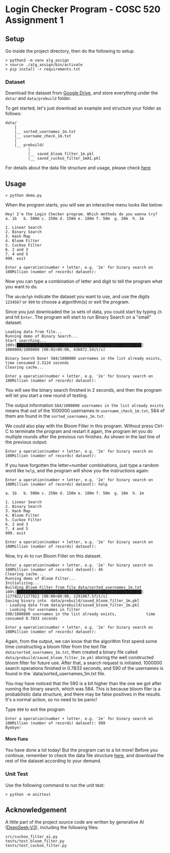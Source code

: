 # Login Checker Program - COSC 520 Assignment 1 

## Setup 

Go inside the project directory, then do the following to setup.
```
> python3 -m venv alg_assign
> source ./alg_assign/bin/activate
> pip install -r requirements.txt
```

### Dataset
Download the dataset from [Google Drive](https://drive.google.com/drive/folders/18dPf2WIguPIK68wyTIklPPpi2dBzVe3U?usp=sharing), and store everything under the `data/` and `data/prebuild` folder. 

To get started, let's just download an example and structure your folder as follows:
```
data/
    |
    |__ sorted_usernames_1m.txt
    |__ username_check_1m.txt
    |
    |__ prebuild/
          |
          |__ saved_bloom_filter_1m.pkl
          |__ saved_cuckoo_filter_1mAI.pkl
```

For details about the data file structure and usage, please check [here](data/README.md)


## Usage

```
> python demo.py
```
When the program starts, you will see an interactive menu looks like below:
```
Hey! I'm the Login Checker program. Which methods do you wanna try?
a. 1b	b. 500m	c. 250m	d. 150m	e. 100m	f. 50m	g. 10m	h. 1m
 
1. Linear Search            
2. Binary Search            
3. Hash Map            
4. Bloom Filter            
5. Cuckoo Filter            
6. 2 and 3            
7. 4 and 5            
999. exit

Enter a operation(number + letter, e.g. '2e' for binary search on 100Million (number of records) dataset):
```

Now you can type a combination of letter and digit to tell the program what you want to do. 

The `abcdefgh` indicate the dataset you want to use, and use the digits `1234567` or `999` to choose a algorithm(s) or exit the program.

Since you just downloaded the `1m` sets of data, you could start by typing `2h` and hit `Enter`. The program will start to run Binary Search on a "small" dataset.
```
Loading data from file...
Running demo of Binary Search...
Start searching...
100%|███████████████████████████████████████████████████████| 1000000/1000000 [00:02<00:00, 436872.54it/s]

Binary Search Done! 584/1000000 usernames in the list already exists,         time consumed 2.3124 seconds
Clearing cache...

Enter a operation(number + letter, e.g. '2e' for binary search on 100Million (number of records) dataset):
```

You will see the binary search finished in 2 seconds, and then the program will let you start a new round of testing.

The output information `584/1000000 usernames in the list already exists` means that out of the 1000000 usernames in `username_check_1m.txt`, 584 of them are found in the `sorted_usernames_1m.txt`.

We could also play with the Bloom Filter in this program. Without press Ctrl-C to terminate the program and restart it again, the program let you do multiple rounds after the previous run finishes. As shown in the last line of the previous output:
```
Enter a operation(number + letter, e.g. '2e' for binary search on 100Million (number of records) dataset):
```
If you have forgotten the letter+number combinations, just type a random word like `help`, and the program will show you the instructions again:
```
Enter a operation(number + letter, e.g. '2e' for binary search on 100Million (number of records) dataset): help

a. 1b	b. 500m	c. 250m	d. 150m	e. 100m	f. 50m	g. 10m	h. 1m
 
1. Linear Search            
2. Binary Search            
3. Hash Map            
4. Bloom Filter            
5. Cuckoo Filter            
6. 2 and 3            
7. 4 and 5            
999. exit

Enter a operation(number + letter, e.g. '2e' for binary search on 100Million (number of records) dataset):
```
Now, try `4h` to run Bloom Filter on this dataset.
```
Enter a operation(number + letter, e.g. '2e' for binary search on 100Million (number of records) dataset): 4h
Clearing cache...
Running demo of Bloom Filter...
Initializing...
Building Bloom Filter from file data/sorted_usernames_1m.txt
100%|███████████████████████████████████████████████████████| 1177822/1177822 [00:00<00:00, 1291067.57it/s]
Saving binary into  data/prebuild/saved_bloom_filter_1m.pkl
- Loading data from data/prebuild/saved_bloom_filter_1m.pkl
- Looking for usernames in filter
590/1000000 usernames in the list already exists,             time consumed 0.7833 seconds

Enter a operation(number + letter, e.g. '2e' for binary search on 100Million (number of records) dataset): 
```
Again, from the output, we can know that the algorithm first spend some time constructing a bloom filter from the text file `data/sorted_usernames_1m.txt`, then created a binary file called `data/prebuild/saved_bloom_filter_1m.pkl` storing the well constructed bloom filter for future use. After that, a search request is initiated. 1000000 search operations finished in 0.7833 seconds, and 590 of the usernames is found in the `data/sorted_usernames_1m.txt file.

You may have noticed that the 590 is a bit higher than the one we got after running the binary search, which was 584. This is because bloom filer is a probabilistic data structure, and there may be false positives in the results. It's a normal action, so no need to be panic!

Type `999` to exit the program
```
Enter a operation(number + letter, e.g. '2e' for binary search on 100Million (number of records) dataset): 999
Byebye!
```

#### More Funs

You have done a lot today! But the program can to a lot more!
Before you continue, remember to check the data file structure [here](data/README.md), and download the rest of the dataset according to your demand.

### Unit Test

Use the following command to run the unit test:
```
> python -m unittest
```
## Acknowledgement

A little part of the project source code are written by generative AI ([DeepSeek-V3](https://www.deepseek.com)), including the following files:
```
src/cuckoo_filter_ai.py
tests/test_bloom_filter.py
tests/test_cuckoo_filter.py
```



